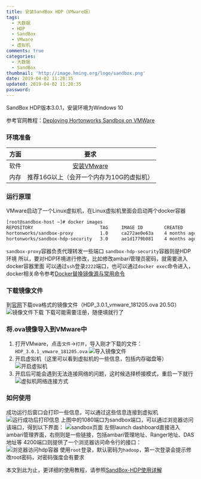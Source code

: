 ```yaml
---
title: 安装SandBox HDP（VMware版）
tags:
  - 大数据
  - HDP
  - SandBox
  - VMware
  - 虚拟机
comments: true
categories:
  - 大数据
  - SandBox
thumbnail: 'http://image.hming.org/logo/sandbox.png'
date: 2019-04-02 11:28:35
updated: 2019-04-02 11:28:35
password:
---
```

SandBox HDP版本3.0.1，安装环境为Windows 10
<!-- more -->
参考官网教程：[Deploying Hortonworks Sandbox on VMWare](https://hortonworks.com/tutorial/sandbox-deployment-and-install-guide/section/2/)
### 环境准备
|方面|要求|
|:--:|:--:|
|软件|[安装VMware](https://my.vmware.com/cn/web/vmware/downloads)|
|内存|推荐16G以上（会开一个内存为10G的虚拟机）|
### 运行原理
VMware启动了一个Linux虚拟机，在Linux虚拟机里面会启动两个docker容器
```bash
[root@sandbox-host ~]# docker images
REPOSITORY                         TAG     IMAGE ID        CREATED        SIZE
hortonworks/sandbox-proxy          1.0     ca272ae0e63a    4 months ago   109MB
hortonworks/sandbox-hdp-security   3.0     ae1d1779b081    4 months ago   27.5GB
```
`sandbox-proxy`容器负责代理转发一些端口
`sandbox-hdp-security`容器则是HDP环境
所以，要对HDP环境进行修改，比如修改ambari管理员密码，就需要进入docker容器里面
可以通过`ssh`登录`2222`端口，也可以通过`docker exec`命令进入，docker相关命令参考[Docker替换镜像源与常用命令](http://blog.hming.org/2018/09/18/Docker%E6%9B%BF%E6%8D%A2%E9%95%9C%E5%83%8F%E6%BA%90%E4%B8%8E%E5%B8%B8%E7%94%A8%E5%91%BD%E4%BB%A4/)
### 下载镜像文件
到[官网](https://hortonworks.com/downloads/#sandbox)下载ova格式的镜像文件（HDP_3.0.1_vmware_181205.ova 20.5G）
![镜像文件下载](http://image.hming.org/安装sandbox-VMware/VMware镜像文件下载.png)
下载可能需要注册，随便填就行了
### 将.ova镜像导入到VMware中
1. 打开VMware，点击`文件`->`打开`，导入刚才下载的文件：`HDP_3.0.1_vmware_181205.ova`
![导入镜像文件](http://image.hming.org/安装sandbox-VMware/VMware导入镜像文件.png)
2. 开启虚拟机（这里可以看到虚拟机的一些信息，包括内存磁盘等）
![开启虚拟机](http://image.hming.org/安装sandbox-VMware/VMware开启虚拟机.png)
3. 开启后可能会遇到无法连接网络的问题，这时候选择桥接模式，重启一下就行
![虚拟机网络连接方式](http://image.hming.org/安装sandbox-VMware/虚拟机网络连接方式.png)
### 如何使用
成功运行后窗口会打印一些信息，可以通过这些信息连接到虚拟机
![运行成功后打印信息](http://image.hming.org/安装sandbox-VMware/运行成功后打印信息.png)
上图中的1080端口为sandbox端口，可以通过浏览器访问该端口，得到以下界面：
![sandbox页面](http://image.hming.org/sandbox-hdp使用详解/sandbox页面.png)
左侧launch dashboard直接进入ambari管理界面，右侧则是一些链接，包括ambari管理地址、Ranger地址、DAS地址等
4200端口则提供了一个浏览器访问命令行的接口：
![浏览器访问hdp容器](http://image.hming.org/sandbox-hdp使用详解/浏览器访问hdp容器.png)
使用`root`登录，默认密码为`hadoop`，第一次登录会提示修改root密码，对密码强度会有要求

本文到此为止，更详细的使用教程，请参照[SandBox-HDP使用详解](http://blog.hming.org/2019/04/04/SandBox-HDP使用详解/)